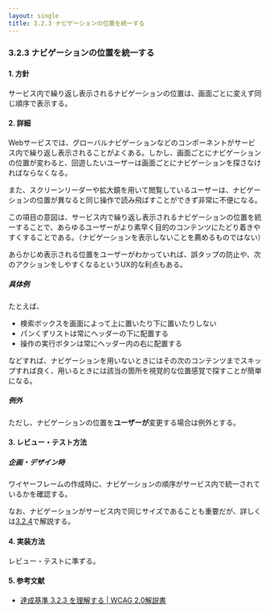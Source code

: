 ```yaml
---
layout: single
title: 3.2.3 ナビゲーションの位置を統一する
---
```


### 3.2.3 ナビゲーションの位置を統一する

#### 1. 方針

サービス内で繰り返し表示されるナビゲーションの位置は、画面ごとに変えず同じ順序で表示する。

#### 2. 詳細

Webサービスでは、グローバルナビゲーションなどのコンポーネントがサービス内で繰り返し表示されることがよくある。しかし、画面ごとにナビゲーションの位置が変わると、回遊したいユーザーは画面ごとにナビゲーションを探さなければならなくなる。

また、スクリーンリーダーや拡大鏡を用いて閲覧しているユーザーは、ナビゲーションの位置が異なると同じ操作で読み飛ばすことができず非常に不便になる。

この項目の意図は、サービス内で繰り返し表示されるナビゲーションの位置を統一することで、あらゆるユーザーがより素早く目的のコンテンツにたどり着きやすくすることである。（ナビゲーションを表示しないことを薦めるものではない）

あらかじめ表示される位置をユーザーがわかっていれば、誤タップの防止や、次のアクションをしやすくなるというUX的な利点もある。

##### 具体例

たとえば、

- 検索ボックスを画面によって上に置いたり下に置いたりしない
- パンくずリストは常にヘッダーの下に配置する
- 操作の実行ボタンは常にヘッダー内の右に配置する

などすれば、ナビゲーションを用いないときにはその次のコンテンツまでスキップすれば良く、用いるときには該当の箇所を視覚的な位置感覚で探すことが簡単になる。

##### 例外

ただし、ナビゲーションの位置を**ユーザーが**変更する場合は例外とする。

#### 3. レビュー・テスト方法

##### 企画・デザイン時

ワイヤーフレームの作成時に、ナビゲーションの順序がサービス内で統一されているかを確認する。

なお、ナビゲーションがサービス内で同じサイズであることも重要だが、詳しくは[3.2.4](/a11y-guidelines/3/2/4)で解説する。

#### 4. 実装方法

レビュー・テストに準ずる。

#### 5. 参考文献

- [達成基準 3.2.3 を理解する | WCAG 2.0解説書](https://waic.jp/docs/UNDERSTANDING-WCAG20/consistent-behavior-consistent-locations.html)

